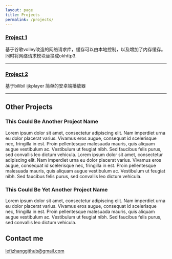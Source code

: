 ```yaml
---
layout: page
title: Projects
permalink: /projects/
---
```


### [Project 1](https://github.com/leifzhang/Volley-Okhttp-Rebulid)
基于谷歌volley改造的网络请求库，缓存可以由本地控制，以及增加了内存缓存。同时将网络请求模块替换成okhttp3.

***

### [Project 2](https://github.com/Leifzhang/ijkplayer)
基于bilibil ijkplayer 简单的安卓端播放器

***

## Other Projects

### This Could Be Another Project Name

  Lorem ipsum dolor sit amet, consectetur adipiscing elit. Nam imperdiet urna eu dolor placerat varius. Vivamus eros augue, consequat id scelerisque nec, fringilla in est. Proin pellentesque malesuada mauris, quis aliquam augue vestibulum ac. Vestibulum ut feugiat nibh. Sed faucibus felis purus, sed convallis leo dictum vehicula. Lorem ipsum dolor sit amet, consectetur adipiscing elit. Nam imperdiet urna eu dolor placerat varius. Vivamus eros augue, consequat id scelerisque nec, fringilla in est. Proin pellentesque malesuada mauris, quis aliquam augue vestibulum ac. Vestibulum ut feugiat nibh. Sed faucibus felis purus, sed convallis leo dictum vehicula.

### This Could Be Yet Another Project Name

   Lorem ipsum dolor sit amet, consectetur adipiscing elit. Nam imperdiet urna eu dolor placerat varius. Vivamus eros augue, consequat id scelerisque nec, fringilla in est. Proin pellentesque malesuada mauris, quis aliquam augue vestibulum ac. Vestibulum ut feugiat nibh. Sed faucibus felis purus, sed convallis leo dictum vehicula.


## Contact me

[lefizhanggithub@gmail.com](lefizhanggithub@gmail.com)
